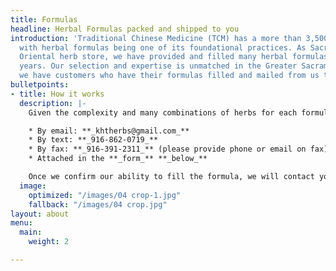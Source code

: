 ```yaml
---
title: Formulas
headline: Herbal Formulas packed and shipped to you
introduction: 'Traditional Chinese Medicine (TCM) has a more than 3,500 year legacy
  with herbal formulas being one of its foundational practices. As Sacramento''s first
  Oriental herb store, we have provided and filled many herbal formulas for over 32
  years. Our selection and expertise is unmatched in the Greater Sacramento area and
  we have customers who have their formulas filled and mailed from us throughout California. '
bulletpoints:
- title: How it works
  description: |-
    Given the complexity and many combinations of herbs for each formula, we are unable to provide a set price for each package of herbs. Please provide a copy of your formula through your medium of choice:

    * By email: **_khtherbs@gmail.com_**
    * By text: **_916-862-0719_**
    * By fax: **_916-391-2311_** (please provide phone or email on fax)
    * Attached in the **_form_** **_below_**

    Once we confirm our ability to fill the formula, we will contact you about the price and other details about the order. With your confirmation, we will fill out the formula in individual packages to be brewed. Should you have any questions, feel free to contact us.
  image:
    optimized: "/images/04 crop-1.jpg"
    fallback: "/images/04 crop.jpg"
layout: about
menu:
  main:
    weight: 2

---
```

